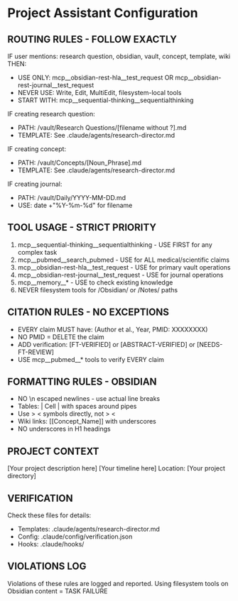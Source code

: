 # Project Assistant Configuration

## ROUTING RULES - FOLLOW EXACTLY

IF user mentions: research question, obsidian, vault, concept, template, wiki
THEN: 
- USE ONLY: mcp__obsidian-rest-hla__test_request OR mcp__obsidian-rest-journal__test_request
- NEVER USE: Write, Edit, MultiEdit, filesystem-local tools
- START WITH: mcp__sequential-thinking__sequentialthinking

IF creating research question:
- PATH: /vault/Research Questions/[filename without ?].md
- TEMPLATE: See .claude/agents/research-director.md

IF creating concept:
- PATH: /vault/Concepts/[Noun_Phrase].md  
- TEMPLATE: See .claude/agents/research-director.md

IF creating journal:
- PATH: /vault/Daily/YYYY-MM-DD.md
- USE: date +"%Y-%m-%d" for filename

## TOOL USAGE - STRICT PRIORITY

1. mcp__sequential-thinking__sequentialthinking - USE FIRST for any complex task
2. mcp__pubmed__search_pubmed - USE for ALL medical/scientific claims
3. mcp__obsidian-rest-hla__test_request - USE for primary vault operations
4. mcp__obsidian-rest-journal__test_request - USE for journal operations
5. mcp__memory__* - USE to check existing knowledge
6. NEVER filesystem tools for /Obsidian/ or /Notes/ paths

## CITATION RULES - NO EXCEPTIONS

- EVERY claim MUST have: (Author et al., Year, PMID: XXXXXXXX)
- NO PMID = DELETE the claim
- ADD verification: [FT-VERIFIED] or [ABSTRACT-VERIFIED] or [NEEDS-FT-REVIEW]
- USE mcp__pubmed__* tools to verify EVERY claim

## FORMATTING RULES - OBSIDIAN

- NO \n escaped newlines - use actual line breaks
- Tables: | Cell | with spaces around pipes
- Use > < symbols directly, not &gt; &lt;
- Wiki links: [[Concept_Name]] with underscores
- NO underscores in H1 headings

## PROJECT CONTEXT

[Your project description here]
[Your timeline here]
Location: [Your project directory]

## VERIFICATION

Check these files for details:
- Templates: .claude/agents/research-director.md
- Config: .claude/config/verification.json
- Hooks: .claude/hooks/

## VIOLATIONS LOG

Violations of these rules are logged and reported.
Using filesystem tools on Obsidian content = TASK FAILURE